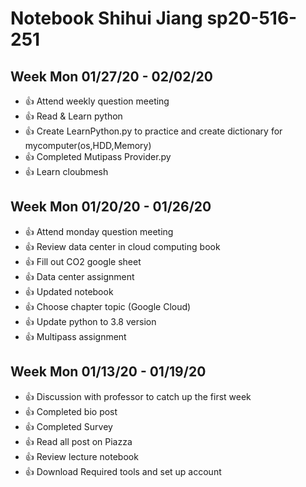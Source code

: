 # Notebook Shihui Jiang sp20-516-251

## Week Mon 01/27/20 - 02/02/20

* :+1: Attend weekly question meeting
* :+1: Read & Learn python 
* :+1: Create LearnPython.py to practice and create dictionary for mycomputer(os,HDD,Memory)
* :+1: Completed Mutipass Provider.py
* :+1: Learn cloubmesh 


## Week Mon 01/20/20 - 01/26/20

* :+1: Attend monday question meeting
* :+1: Review data center in cloud computing book
* :+1: Fill out CO2 google sheet
* :+1: Data center assignment
* :+1: Updated notebook
* :+1: Choose chapter topic (Google Cloud)
* :+1: Update python to 3.8 version
* :+1: Multipass assignment

## Week Mon 01/13/20 - 01/19/20

* :+1: Discussion with professor to catch up the first week
* :+1: Completed bio post 
* :+1: Completed Survey
* :+1: Read all post on Piazza 
* :+1: Review lecture notebook 
* :+1: Download Required tools and set up account


